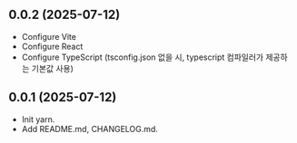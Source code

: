 ## 0.0.2 (2025-07-12)
- Configure Vite
- Configure React
- Configure TypeScript (tsconfig.json 없을 시, typescript 컴파일러가 제공하는 기본값 사용)

## 0.0.1 (2025-07-12)
- Init yarn.
- Add README.md, CHANGELOG.md.